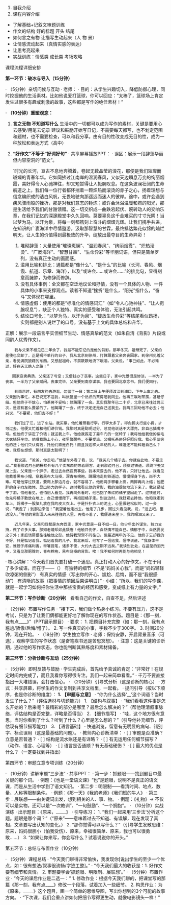 1. 自我介绍
2. 课程内容介绍
- 了解基础+记叙文审题训练
- 作文的结构 好的标题 开头 结尾
-  如何言之有物 让描写生动起来（人 物 景）
- 让情感流动起来（真情实感的表达）
- 让思考亮起来
- 实战训练：情感类 成长类 考场攻略


课程流程详细安排

**第一环节：破冰与导入（15分钟）**

· （5分钟）亲切问候与互动
  · 老师：
  · 目的：从学生兴趣切入，降低防御心理，同时挖掘他的生活素材。比如他说爱打篮球，你可以回应：“太棒了，篮球场上肯定发生过很多有趣或刺激的故事，这些都是写作的绝佳素材！”
  
**· （10分钟）重塑观念：**
1. **言之无物 不知道写什么**
    生活中的一切都可以成为写作的素材，关键是要用心去感受/用笔去记录
    建议和鼓励开始写日记，不需要每天都写，也不划定范围和题材，也不需要检查，可以和我分享。由有目的性改变成无目的性，成为一种放松和表达方式（高中）
    
2. **“好作文”不等于“好词好句”**
  · 共享屏幕播放PPT：
    · 误区：展示一段辞藻华丽但内容空洞的“范文”。
    
    `时光的长河，亘古不息地奔腾着，卷起无数晶莹的浪花，那便是我们璀璨而斑斓的青春年华。它如同拂过江南岸的温润春风，又似天边瞬息万变的绚丽烟霞，美好得令人心驰神往，却又短暂得让人扼腕叹息。在这条波澜壮阔的生命航道之上，我们每一位行者都怀揣着一颗炽热而滚烫的赤子之心，扬着理想与信念编织成的洁白风帆，无畏地驶向那遥远而迷人的彼岸。途中，或许会遇到疾风骤雨般的挫折，那是对我们意志的锤炼；或许会沐浴温暖和煦的阳光，那是生活给予我们的甘甜馈赠。这一切交织成一曲跌宕起伏、婉转动人的交响乐章，在我们记忆的深邃殿堂中久久回响。莫要辜负这千金难买的寸寸光阴！当以梦为马，以汗为泉，将每一刻都镌刻上奋斗的熠熠光辉。让我们携手共进，在知识的广袤海洋中尽情遨游，汲取那智慧的甘霖，最终抵达繁花似锦的灿烂明天，让人生的价值得到最极致的升华，绽放出最夺目的生命异彩！
    
    1. 堆砌辞藻：大量使用“璀璨斑斓”、“温润春风”、“绚丽烟霞”、“炽热滚烫”、“广袤海洋”、“智慧甘霖”、“生命异彩”等华丽词语，但只是简单罗列，没有真正生动的画面感。
	2. 滥用比喻和排比：通篇都是“像什么”、“是什么”的比喻（长河、春风、烟霞、航道、乐章、海洋），以及“或许会……或许会……”的排比句，显得刻意而臃肿，为修辞而修辞。
	3. 没有具体事例：全文都在空泛地议论和抒情，没有一个具体的人物、一件具体的小事来支撑观点。读者不知道“挫折”是什么，“阳光”指什么，“奋斗”又体现在哪里。
	4. 情感虚假：使用的都是“标准化的情感词汇”（如“令人心驰神往”、“让人扼腕叹息”），缺乏个人独特、真实的感受和体验，无法引起共鸣。
	5. 结论口号化：“以梦为马，以汗为泉”、“绽放生命异彩”等结尾看似昂扬，实则都是别人说烂了的口号，没有基于上文的具体总结和升华。


正解：展示一段语言平实但细节生动、情感真挚的范文（如朱自清《背影》片段或同龄人优秀作文）。

```
    我与父亲不相见已二年余了，我最不能忘记的是他的背影。那年冬天，祖母死了，父亲的差使也交卸了，正是祸不单行的日子，我从北京到徐州，打算跟着父亲奔丧回家。到徐州见着父亲，看见满院狼藉的东西，又想起祖母，不禁簌簌地流下眼泪。父亲说，“事已如此，不必难过，好在天无绝人之路！”

   回家变卖典质，父亲还了亏空；又借钱办了丧事。这些日子，家中光景很是惨淡，一半为了丧事，一半为了父亲赋闲。丧事完毕，父亲要到南京谋事，我也要回北京念书，我们便同行。

	到南京时，有朋友约去游逛，勾留了一日；第二日上午便须渡江到浦口，下午上车北去。父亲因为事忙，本已说定不送我，叫旅馆里一个熟识的茶房陪我同去。他再三嘱咐茶房，甚是仔细。但他终于不放心，怕茶房不妥帖；颇踌躇了一会。其实我那年已二十岁，北京已来往过两三次，是没有甚么要紧的了。他踌躇了一会，终于决定还是自己送我去。我两三回劝他不必去；他只说，“不要紧，他们去不好！”

	我们过了江，进了车站。我买票，他忙着照看行李。行李太多了，得向脚夫行些小费，才可过去。他便又忙着和他们讲价钱。我那时真是聪明过分，总觉他说话不大漂亮，非自己插嘴不可。但他终于讲定了价钱；就送我上车。他给我拣定了靠车门的一张椅子；我将他给我做的紫毛大衣铺好坐位。他嘱我路上小心，夜里警醒些，不要受凉。又嘱托茶房好好照应我。我心里暗笑他的迂；他们只认得钱，托他们直是白托！而且我这样大年纪的人，难道还不能料理自己么？唉，我现在想想，那时真是太聪明了！

	我说道，“爸爸，你走吧。”他望车外看了看，说，“我买几个橘子去。你就在此地，不要走动。”我看那边月台的栅栏外有几个卖东西的等着顾客。走到那边月台，须穿过铁道，须跳下去又爬上去。父亲是一个胖子，走过去自然要费事些。我本来要去的，他不肯，只好让他去。我看见他戴着黑布小帽，穿着黑布大马褂，深青布棉袍，蹒跚地走到铁道边，慢慢探身下去，尚不大难。可是他穿过铁道，要爬上那边月台，就不容易了。他用两手攀着上面，两脚再向上缩；他肥胖的身子向左微倾，显出努力的样子。这时我看见他的背影，我的泪很快地流下来了。我赶紧拭干了泪，怕他看见，也怕别人看见。我再向外看时，他已抱了朱红的橘子望回走了。过铁道时，他先将橘子散放在地上，自己慢慢爬下，再抱起橘子走。到这边时，我赶紧去搀他。他和我走到车上，将橘子一股脑儿放在我的皮大衣上。于是扑扑衣上的泥土，心里很轻松似的，过一会说，“我走了；到那边来信！”我望着他走出去。他走了几步，回过头看见我，说，“进去吧，里边没人。”等他的背影混入来来往往的人里，再找不着了，我便进来坐下，我的眼泪又来了。
	
	近几年来，父亲和我都是东奔西走，家中光景是一日不如一日。他少年出外谋生，独力支持，做了许多大事。那知老境却如此颓唐！他触目伤怀，自然情不能自已。情郁于中，自然要发之于外；家庭琐屑便往往触他之怒。他待我渐渐不同往日。但最近两年的不见，他终于忘却我的不好，只是惦记着我，惦记着我的儿子。我北来后，他写了一信给我，信中说道，“我身体平安，惟膀子疼痛利害，举箸提笔，诸多不便，大约大去之期不远矣。”我读到此处，在晶莹的泪光中，又看见那肥胖的，青布棉袍，黑布马褂的背影。唉！我不知何时再能与他相见！
```





  · 核心讲解：“今天我们首先要打破一个迷思。真正打动人心的好作文，不在于用了多少成语，而在于——（）
    有独特的细节（不是“妈妈关心我”，而是“妈妈轻轻吹凉粥的侧影”）
    有真实的情感（写出你的开心、尴尬、后悔，而不是“我很感动”）
    有清晰的故事（把事情的前因后果讲明白）”
  · 小结：“所以，我们的写作课，就是一起学习如何把你生活中那些宝贵的经历和感受，变成纸上有力量的文字。”

**第二环节：写作诊断（20分钟）**
看看自己的作文，自查不足，然后评述

· （2分钟）布置写作任务
  · “接下来，我们做个热身小练习。不要有压力，这不是考试，只是为了让我们俩都能更好地了解你现在的写作状态。题目是：《那一刻，我有点____》”（PPT展示题目）
  · 要求：
    1. 把题目补充完整（如：那一刻，我有点尴尬/骄傲/后悔/懵了）。
    2. 写一件真实的小事，字数不少于300字。
    3. 时间20分钟，现在开始。
· （18分钟）学生独立写作
  · 老师：保持安静，开启背景音乐（可选），观察学生的写作状态（是奋笔疾书还是苦思冥想）。
  · 注意：这是关键的诊断期，通过他的写作状态，你也能判断其熟练度和素材储备。

**第三环节：分析诊断与互动（25分钟）**

· （5分钟）即时反馈与鼓励
  · 学生完成后，首先给予真诚的肯定：“非常好！在规定时间内完成了，而且我看你写得很专注。我们一起来简单看看。”
  · 千万不要直接指出一大堆错误，会打击信心。
· （20分钟）引导式分析（这是诊断的核心）
  · 方式：共享屏幕，将学生的作文复制到共享文档里，一起看。
  · 提问引导（按以下顺序，也是你诊断的维度）：
    **1. 【审题与立意】**
       · “你为什么选择‘__’这个词语？当时发生了什么？”（评估选材与切题能力）
    1. 【结构与叙事】
       · “我们看看这件事是怎么开始的？后来呢？最精彩的部分是哪里？最后怎么解决的？”（帮他理清叙事脉络，评估结构是否完整，详略是否得当）
    2. 【细节描写】
       · “哇，这个地方很有意思，当时你看到了什么？听到了什么？心里是怎么想的？”（引导他补充细节，评估现有细节描写能力）
    3. 【语言基础】
       · 快速浏览，留意有无明显的病句、错别字、标点误用（这是最基础的问题）。
  · 教师内心诊断清单：
    · [ ] 审题是否准确？立意是否普通？
    · [ ] 结构是流水账还是有详略？
    · [ ] 有无运用任何细节描写？（动作、语言、心理等）
    · [ ] 语言是否通顺？有无基础硬伤？
    · [ ] 最大的优点是什么？（一定要找到并指出）

第四环节：审题立意专项训练（20分钟）

· （10分钟）讲解审题“三步法”
  · 共享PPT：
    · 第一步：抓题眼——找到题目中最关键的那个词。
      · 例题：《也是一堂语文课》“也”是题眼，说明不是真正的语文课，而是从生活中学到了语文知识。
    · 第二步：明限制——看清时间、地点、数量、人称等限制条件。
      · 例题：《那一天》《我的老师》《我们班的牛人》
    · 第三步：展联想——由关键词出发，想到相关的人、事、物。
      · 例题：《礼物》→ 不仅可以是实物，还可以是“一次教训”、“一句鼓励”、“一个拥抱”。
· （10分钟）实战演练
  · 出示题目：《原来，\_____》
  · 引导练习：
    1. “我们一起来用‘三步法’分析这个题。题眼是哪个词？”（“原来”——意味着过去不知道、有误解，现在发现了真相，文章要写出认知的变化。）
    2. “那你觉得可以写什么？”（引导学生发散思维：原来，妈妈很胆小（怕我受伤）、原来，幸福很简单、原来，我也可以很勇敢……）
    3. “如果让你来写，你会写什么？试着说说你的开头。”

第五环节：总结与布置作业（10分钟）

· （5分钟）课程总结
  · “今天我们聊得非常愉快，我发现你[说出学生的至少一个优点，如：很有想法/叙事很流畅/字迹工整]。”
  · “今天我们最大的收获是：1. 好作文要有细节和真情。 2. 审题要学会‘抓题眼、明限制、展联想’。”
· （5分钟）布置作业
  · “今天的课后作业是二选一：”
    1. 修改作业：根据今天我们聊的，把课堂写的那篇《那一刻，我有点____》修改一个段落，试着加入一些细节。
    2. 构思作业：为《原来，_____》这个题目，画一个简单的思维导图，写出你想到的3个可能的故事方向。
  · “下次课，我们会重点讲如何把细节写得更生动，就像电影镜头一样！”




